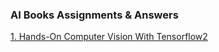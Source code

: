 ### AI Books Assignments & Answers

[1. Hands-On Computer Vision With Tensorflow2](https://github.com/youssefHosni/AI-Books-Assignments-Answers/tree/main/Hands-On%20Computer%20Vision%20with%20Tensorflow%202)

